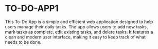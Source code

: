 # TO-DO-APP1
This To-Do App is a simple and efficient web application designed to help users manage their daily tasks. The app allows users to add new tasks, mark tasks as complete, edit existing tasks, and delete tasks. It features a clean and modern user interface, making it easy to keep track of what needs to be done.
